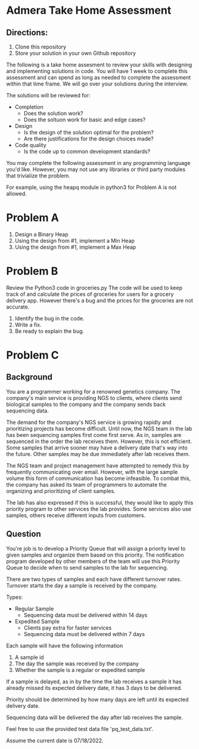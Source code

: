 # Admera Take Home Assessment

## Directions:

1. Clone this repository
2. Store your solution in your own Github repository

The following is a take home assesment to review your skills with designing and implementing solutions in code.
You will have 1 week to complete this assessment and can spend as long as needed to complete the assessment within that time frame. We will go over your solutions during the interview.

The solutions will be reviewed for:
- Completion
    - Does the solution work?
    - Does the soltuon work for basic and edge cases?
- Design
     - Is the design of the solution optimal for the problem?
     - Are there justifications for the design choices made?
- Code quality
    - Is the code up to common development standards?

You may complete the following assessment in any programming language you'd like.
However, you may not use any libraries or third party modules that trivialize the problem.

For example, using the heapq module in python3 for Problem A is not allowed.

# Problem A
1. Design a Binary Heap
2. Using the design from #1, implement a Min Heap
3. Using the design from #1, implement a Max Heap

# Problem B

Review the Python3 code in groceries.py
The code will be used to keep track of and calculate the prices of groceries for users for a grocery delivery app.
However there's a bug and the prices for the groceries are not accurate.

1. Identify the bug in the code.
2. Write a fix.
3. Be ready to explain the bug.

# Problem C

## Background

You are a programmer working for a renowned genetics company. The company's main service is providing NGS to clients, where clients send biological samples to the company and the company sends back sequencing data.

The demand for the company's NGS service is growing rapidly and prioritizing projects has become difficult.
Until now, the NGS team in the lab has been sequencing samples first come first serve. As in, samples are sequenced in the order the lab receives them. However, this is not efficient. Some samples that arrive sooner may have a delivery date that's way into the future. Other samples may be due immediately after lab receives them.

The NGS team and project management have attempted to remedy this by frequently communicating over email.
However, with the large sample volume this form of communication has become infeasible.
To combat this, the company has asked its team of programmers to automate the organizing and prioritizing of client samples.

The lab has also expressed if this is successful, they would like to apply this priority program to other services the lab provides. Some services also use samples, others receive different inputs from customers.

## Question

You're job is to develop a Priority Queue that will assign a priority level to given samples and organize them based on this priority.
The notification program developed by other members of the team will use this Priority Queue to decide when to send samples to the lab for sequencing.

There are two types of samples and each have different turnover rates.
Turnover starts the day a sample is received by the company.

Types:
- Regular Sample
    - Sequencing data must be delivered within 14 days
- Expedited Sample
    - Clients pay extra for faster services
    - Sequencing data must be delivered within 7 days

Each sample will have the following information
1. A sample id
2. The day the sample was received by the company
3. Whether the sample is a regular or expedited sample

If a sample is delayed, as in by the time the lab receives a sample it has already missed its expected delivery date, it has 3 days to be delivered.

Priority should be determined by how many days are left until its expected delivery date.

Sequencing data will be delivered the day after lab receives the sample.

Feel free to use the provided test data file 'pq_test_data.txt'.

Assume the current date is 07/18/2022.